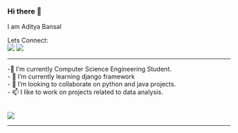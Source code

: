 ### Hi there 👋
I am Aditya Bansal

Lets Connect:  <br>
<a href="mailto:adityabansal1911@outlook.com"><img src = "https://img.shields.io/badge/Microsoft_Outlook-0078D4?style=for-the-badge&logo=microsoft-outlook&logoColor=white"></a>
<a href="https://www.linkedin.com/in/adityabansal19/"><img src = "https://img.shields.io/badge/LinkedIn-0077B5?style=for-the-badge&logo=linkedin&logoColor=white" ></a>
<hr>
<!--
**adibansal17/adibansal17** is a ✨ _special_ ✨ repository because its `README.md` (this file) appears on your GitHub profile.
-->
-🔭 I’m currently Computer Science Engineering Student.<br>
- 🌱 I’m currently learning django framework<br>
- 👯 I’m looking to collaborate on python and java projects.<br>
- 📫 I like to work on projects related to data analysis.<br>
<br>

![](https://komarev.com/ghpvc/?username=adibansal17&color=blue&style=flat) 

<hr>

<!-- ![Top Langs](https://github-readme-stats.vercel.app/api/top-langs/?username=adibansal17&layout=compact) -->

<!-- ![Aditya's github stats](https://github-readme-stats.vercel.app/api?username=adibansal17&show_icons=true)  -->
